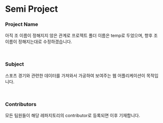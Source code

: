 # Semi Project

### Project Name

아직 조 이름이 정해지지 않은 관계로 프로젝트 폴더 이름은 temp로 두었으며, 향후 조 이름이 정해지는대로 수정하겠습니다.

<br>

<h3>Subject</h3>

스포츠 경기와 관련한 데이터를 가져와서 가공하여 보여주는 웹 어플리케이션이 목적입니다.

<br>

### Contributors

모든 팀원들이 해당 레파지토리의 contributor로 등록되면 이후 기재합니다.